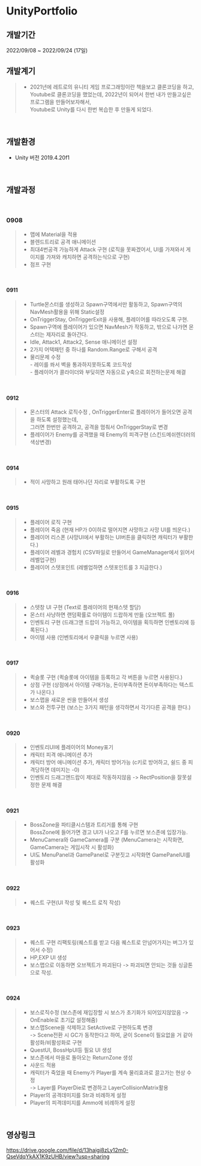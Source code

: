# UnityPortfolio

## 개발기간
2022/09/08 ~ 2022/09/24 (17일)
<br/>

## 개발계기
> - 2021년에 레트로의 유니티 게임 프로그래밍이란 책을보고 클론코딩을 하고,<br/> 
Youtube로 클론코딩을 했었는데, 2022년이 되어서 한번 내가 만들고싶은 프로그램을 만들어보자해서, <br/>
Youtube로 Unity를 다시 한번 복습한 후 만들게 되었다.
<br/>

## 개발환경
- Unity 버전 2019.4.20f1
<br/>

## 개발과정

<br/>

### 0908 
> - 맵에 Material을 적용
> - 블렌드트리로 공격 애니메이션
> - 최대4번공격 가능하게 Attack 구현 (로직을 못짜겠어서, UI를 가져와서 게이지를 가져와 캐치하면 공격하는식으로 구현)
> - 점프 구현
<br/>

#### 0911
> - Turtle몬스터를 생성하고 Spawn구역에서만 활동하고, Spawn구역의 NavMesh활용을 위해 Static설정
> - OnTriggerStay, OnTriggerExit을 사용해, 플레이어를 따라오도록 구현.
> - Spawn구역에 플레이어가 있으면 NavMesh가 작동하고, 밖으로 나가면 몬스터는 제자리로 돌아간다.
> - Idle, Attack1, Attack2, Sense 애니메이션 설정
> - 2가지 어택패턴 중 하나를 Random.Range로 구해서 공격
> - 물리문제 수정<br/>
     - 레이를 쏴서 벽을 통과하지못하도록 코드작성<br/>
     - 플레이어가 콜라이더와 부딪히면 자동으로 y축으로 회전하는문제 해결
<br/>

#### 0912
> - 몬스터의 Attack 로직수정 , OnTriggerEnter로 플레이어가 들어오면 공격을 하도록 설정했는데,<br/>
    그러면 한번만 공격하고, 공격을 멈춰서 OnTriggerStay로 변경
> - 플레이어가 Enemy를 공격했을 때 Enemy의 피격구현 (스킨드메쉬렌더러의 색상변경)
<br/>

#### 0914
> - 적이 사망하고 원래 태어나던 자리로 부활하도록 구현
<br/>

#### 0915
> - 플레이어 로직 구현
> - 플레이어 죽음 (현재 HP가 0이하로 떨어지면 사망하고 사망 UI를 띄운다.)
> - 플레이어 리스폰 (사망UI에서 부활하는 UI버튼을 클릭하면 캐릭터가 부활한다.)
> - 플레이어 레벨과 경험치 (CSV파일로 만들어서 GameManager에서 읽어서 레벨업구현)
> - 플레이어 스텟포인트 (레벨업하면 스텟포인트를 3 지급한다.)
<br/>

#### 0916
> - 스텟창 UI 구현 (Text로 플레이어의 현재스텟 할당)
> - 몬스터 사냥하면 랜덤확률로 아이템이 드랍하게 만듦 (오브젝트 풀)
> - 인벤토리 구현 (드래그앤 드랍이 가능하고, 아이템을 획득하면 인벤토리에 등록된다.)
> - 아이템 사용 (인벤토리에서 우클릭을 누르면 사용)
<br/>

#### 0917
> - 퀵슬롯 구현 (퀵슬롯에 아이템을 등록하고 각 버튼을 누르면 사용된다.)
> - 상점 구현 (상점에서 아이템 구매가능, 돈이부족하면 돈이부족하다는 텍스트가 나온다.)
> - 보스맵을 새로운 씬을 만들어서 생성
> - 보스와 전투구현 (보스는 3가지 패턴을 생각하면서 각기다른 공격을 한다.)
<br/>

#### 0920
> - 인벤토리UI에 플레이어의 Money표기
> - 캐릭터 피격 애니메이션 추가
> - 캐릭터 방어 애니메이션 추가, 캐릭터 방어가능 (c키로 방어하고, 쉴드 중 피격당하면 데미지는 -0)
> - 인벤토리 드래그앤드랍이 제대로 작동하지않음 -> RectPosition을 잘못설정한 문제 해결
<br/>

#### 0921
> - BossZone을 파티클시스템과 트리거를 통해 구현 <br/>
    BossZone에 들어가면 경고 UI가 나오고 F를 누르면 보스존에 입장가능.
> - MenuCamera와 GameCamera를 구분 (MenuCamera는 시작화면, GameCamera는 게임시작 시 활성화)
> - UI도 MenuPanel과 GamePanel로 구분짓고 시작화면 GamePanelUI를 활성화
<br/>

#### 0922
> - 퀘스트 구현(UI 작성 및 퀘스트 로직 작성)
<br/>

#### 0923
> - 퀘스트 구현 리팩토링(퀘스트를 받고 다음 퀘스트로 안넘어가지는 버그가 있어서 수정)
> - HP,EXP UI 생성
> - 보스맵으로 이동하면 오브젝트가 파괴된다 -> 파괴되면 안되는 것들 싱글톤으로 작성.
<br/>

#### 0924
> - 보스로직수정 (보스존에 재입장할 시 보스가 초기화가 되어있지않았음 -> OnEnable로 초기값 설정해줌)
> - 보스맵Scene을 삭제하고 SetActive로 구현하도록 변경<br/>
  -> Scene전환 시 GC가 동작한다고 하여, 굳이 Scene이 필요없을 거 같아 활성화/비활성화로 구현
> - QuestUI, BossHpUI등 필요 UI 생성
> - 보스존에서 마을로 돌아오는 ReturnZone 생성
> - 사운드 적용
> - 캐릭터가 죽었을 때 Enemy가 Player를 계속 물리효과로 끌고가는 현상 수정 <br/>
-> Layer를 PlayerDie로 변경하고 LayerCollisionMatrix활용
> - Player의 공격데미지를 Str과 비례하게 설정
> - Player의 피격데미지를 Ammo에 비례하게 설정

<br/>

## 영상링크
https://drive.google.com/file/d/13haigi8zLy12m0-QseVdqYkAX1K9zUHB/view?usp=sharing

